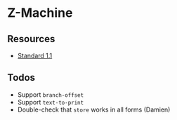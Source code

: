 # Z-Machine

## Resources

- [Standard 1.1](https://www.inform-fiction.org/zmachine/standards/z1point1/index.html)

## Todos

- Support `branch-offset`
- Support `text-to-print`
- Double-check that `store` works in all forms (Damien)
